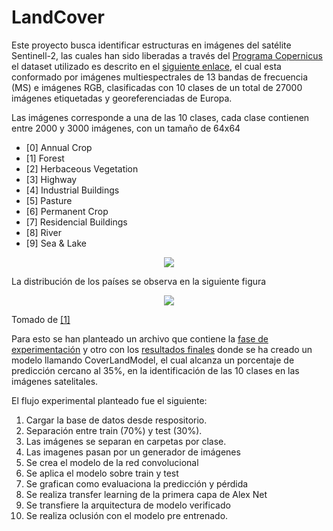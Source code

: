 # LandCover

Este proyecto busca identificar estructuras en imágenes del satélite Sentinell-2, las cuales han sido liberadas a través del [Programa Copernicus](https://www.copernicus.eu/en) el dataset utilizado es descrito en el [siguiente enlace](https://github.com/phelber/EuroSAT), el cual esta conformado por imágenes multiespectrales de 13 bandas de frecuencia (MS) e imágenes RGB, clasificadas con 10 clases de un total de 27000 imágenes etiquetadas y georeferenciadas de Europa.

Las imágenes corresponde a una de las 10 clases, cada clase contienen entre 2000 y 3000 imágenes, con un tamaño de 64x64
- [0] Annual Crop
- [1] Forest
- [2] Herbaceous Vegetation
- [3] Highway
- [4] Industrial Buildings
- [5] Pasture
- [6] Permanent Crop
- [7] Residencial Buildings
- [8] River
- [9] Sea & Lake


<p align="center">
  <img src="https://github.com/davidUrr/LandCover/blob/master/Imagenes/Clases2.png">
</p>

La distribución de los países se observa en la siguiente figura

<p align="center">
  <img src="https://github.com/davidUrr/LandCover/blob/master/Imagenes/distribucion.png">
</p>

Tomado de [[1]](https://arxiv.org/abs/1709.00029)

Para esto se han planteado un archivo que contiene la [fase de experimentación]() y otro con los [resultados finales]() donde se ha creado un modelo llamando CoverLandModel, el cual alcanza un porcentaje de predicción cercano al 35%, en la identificación de las 10 clases en las imágenes satelitales.

El flujo experimental planteado fue el siguiente:
1.  Cargar la base de datos desde respositorio.
2. Separación entre train (70%) y test (30%).
3. Las imágenes se separan en carpetas por clase.
4. Las imagenes pasan por un generador de imágenes
5. Se crea el modelo de la red convolucional
6. Se aplica el modelo sobre train y test
7. Se grafican como evaluaciona la predicción y pérdida
8. Se realiza transfer learning de la primera capa de Alex Net
9. Se transfiere la arquitectura de modelo verificado 
10. Se realiza oclusión con el modelo pre entrenado.

